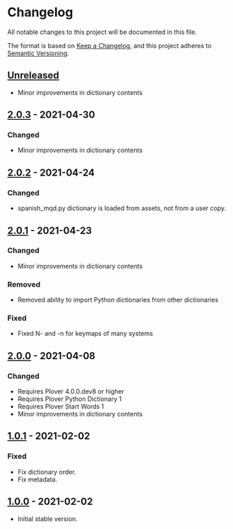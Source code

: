 # Changelog

All notable changes to this project will be documented in this file.

The format is based on [Keep a Changelog](https://keepachangelog.com/en/1.0.0/),
and this project adheres to [Semantic Versioning](https://semver.org/spec/v2.0.0.html).

## [Unreleased](https://github.com/nvdaes/plover_spanish_mqd)
- Minor improvements in dictionary contents

## [2.0.3](https://github.com/nvdaes/plover_spanish_mqd/releases/tag/v2.0.3) - 2021-04-30

### Changed
- Minor improvements in dictionary contents

## [2.0.2](https://github.com/nvdaes/plover_spanish_mqd/releases/tag/v2.0.2) - 2021-04-24

### Changed
- spanish_mqd.py dictionary is loaded from assets, not from a user copy.

## [2.0.1](https://github.com/nvdaes/plover_spanish_mqd/releases/tag/v2.0.1) - 2021-04-23

### Changed
- Minor improvements in dictionary contents

### Removed
- Removed ability to import Python dictionaries from other dictionaries

### Fixed
- Fixed N- and -n for keymaps of many systems

## [2.0.0](https://github.com/nvdaes/plover_spanish_mqd/releases/tag/v2.0.0) - 2021-04-08

### Changed
- Requires Plover 4.0.0.dev8 or higher
- Requires Plover Python Dictionary 1
- Requires Plover Start Words 1
- Minor improvements in dictionary contents

## [1.0.1](https://github.com/nvdaes/plover_spanish_mqd/releases/tag/v1.0.1) - 2021-02-02

### Fixed
- Fix dictionary order.
- Fix metadata.

## [1.0.0](https://github.com/nvdaes/plover_spanish_mqd/releases/tag/v1.0.0) - 2021-02-02
- Initial stable version.

